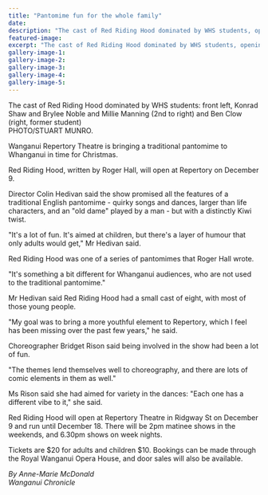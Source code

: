```yaml
---
title: "Pantomime fun for the whole family"
date: 
description: "The cast of Red Riding Hood dominated by WHS students, opening at Repertory Theatre in December 2016..."
featured-image: 
excerpt: "The cast of Red Riding Hood dominated by WHS students, opening at Repertory Theatre in December 2016."
gallery-image-1: 
gallery-image-2: 
gallery-image-3: 
gallery-image-4: 
gallery-image-5: 
---
```


<p>The cast of Red Riding Hood dominated by WHS students: front left, Konrad Shaw and Brylee Noble and Millie Manning (2nd to right) and Ben Clow (right, former student)<br />PHOTO/STUART MUNRO.&nbsp;</p>
<p>Wanganui Repertory Theatre is bringing a traditional pantomime to Whanganui in time for Christmas.</p>
<p>Red Riding Hood, written by Roger Hall, will open at Repertory on December 9.</p>
<p>Director Colin Hedivan said the show promised all the features of a traditional English pantomime - quirky songs and dances, larger than life characters, and an "old dame" played by a man - but with a distinctly Kiwi twist.</p>
<p>"It's a lot of fun. It's aimed at children, but there's a layer of humour that only adults would get," Mr Hedivan said.</p>
<p>Red Riding Hood was one of a series of pantomimes that Roger Hall wrote.</p>
<p>"It's something a bit different for Whanganui audiences, who are not used to the traditional pantomime."</p>
<p>Mr Hedivan said Red Riding Hood had a small cast of eight, with most of those young people.</p>
<p>"My goal was to bring a more youthful element to Repertory, which I feel has been missing over the past few years," he said.</p>
<p>Choreographer Bridget Rison said being involved in the show had been a lot of fun.</p>
<p>"The themes lend themselves well to choreography, and there are lots of comic elements in them as well."</p>
<p>Ms Rison said she had aimed for variety in the dances: "Each one has a different vibe to it," she said.</p>
<p>Red Riding Hood will open at Repertory Theatre in Ridgway St on December 9 and run until December 18. There will be 2pm matinee shows in the weekends, and 6.30pm shows on week nights.</p>
<p>Tickets are $20 for adults and children $10. Bookings can be made through the Royal Wanganui Opera House, and door sales will also be available.</p>
<p><em>By Anne-Marie McDonald</em><br /><em>Wanganui Chronicle&nbsp;</em></p>

